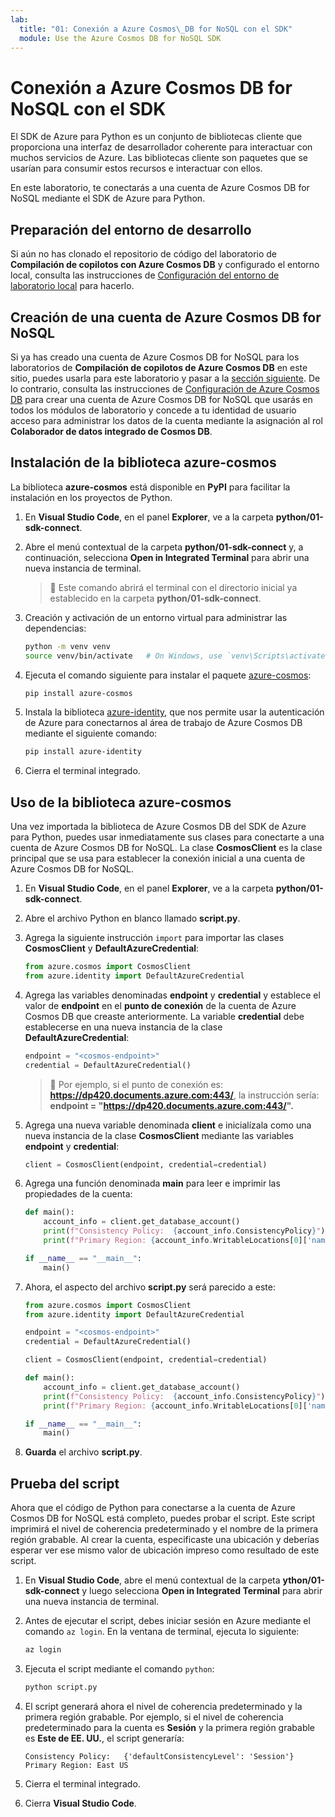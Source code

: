 ```yaml
---
lab:
  title: "01: Conexión a Azure Cosmos\_DB for NoSQL con el SDK"
  module: Use the Azure Cosmos DB for NoSQL SDK
---
```


# Conexión a Azure Cosmos DB for NoSQL con el SDK

El SDK de Azure para Python es un conjunto de bibliotecas cliente que proporciona una interfaz de desarrollador coherente para interactuar con muchos servicios de Azure. Las bibliotecas cliente son paquetes que se usarían para consumir estos recursos e interactuar con ellos.

En este laboratorio, te conectarás a una cuenta de Azure Cosmos DB for NoSQL mediante el SDK de Azure para Python.

## Preparación del entorno de desarrollo

Si aún no has clonado el repositorio de código del laboratorio de **Compilación de copilotos con Azure Cosmos DB** y configurado el entorno local, consulta las instrucciones de [Configuración del entorno de laboratorio local](00-setup-lab-environment.md) para hacerlo.

## Creación de una cuenta de Azure Cosmos DB for NoSQL

Si ya has creado una cuenta de Azure Cosmos DB for NoSQL para los laboratorios de **Compilación de copilotos de Azure Cosmos DB** en este sitio, puedes usarla para este laboratorio y pasar a la [sección siguiente](#install-the-azure-cosmos-library). De lo contrario, consulta las instrucciones de [Configuración de Azure Cosmos DB](../../common/instructions/00-setup-cosmos-db.md) para crear una cuenta de Azure Cosmos DB for NoSQL que usarás en todos los módulos de laboratorio y concede a tu identidad de usuario acceso para administrar los datos de la cuenta mediante la asignación al rol **Colaborador de datos integrado de Cosmos DB**.

## Instalación de la biblioteca azure-cosmos

La biblioteca **azure-cosmos** está disponible en **PyPI** para facilitar la instalación en los proyectos de Python.

1. En **Visual Studio Code**, en el panel **Explorer**, ve a la carpeta **python/01-sdk-connect**.

1. Abre el menú contextual de la carpeta **python/01-sdk-connect** y, a continuación, selecciona **Open in Integrated Terminal** para abrir una nueva instancia de terminal.

    > &#128221; Este comando abrirá el terminal con el directorio inicial ya establecido en la carpeta **python/01-sdk-connect**.

1. Creación y activación de un entorno virtual para administrar las dependencias:

   ```bash
   python -m venv venv
   source venv/bin/activate   # On Windows, use `venv\Scripts\activate`
   ```

1. Ejecuta el comando siguiente para instalar el paquete [azure-cosmos][pypi.org/project/azure-cosmos]:

   ```bash
   pip install azure-cosmos
   ```

1. Instala la biblioteca [azure-identity][pypi.org/project/azure-identity], que nos permite usar la autenticación de Azure para conectarnos al área de trabajo de Azure Cosmos DB mediante el siguiente comando:

   ```bash
   pip install azure-identity
   ```

1. Cierra el terminal integrado.

## Uso de la biblioteca azure-cosmos

Una vez importada la biblioteca de Azure Cosmos DB del SDK de Azure para Python, puedes usar inmediatamente sus clases para conectarte a una cuenta de Azure Cosmos DB for NoSQL. La clase **CosmosClient** es la clase principal que se usa para establecer la conexión inicial a una cuenta de Azure Cosmos DB for NoSQL.

1. En **Visual Studio Code**, en el panel **Explorer**, ve a la carpeta **python/01-sdk-connect**.

1. Abre el archivo Python en blanco llamado **script.py**.

1. Agrega la siguiente instrucción `import` para importar las clases **CosmosClient** y **DefaultAzureCredential**:

   ```python
   from azure.cosmos import CosmosClient
   from azure.identity import DefaultAzureCredential
   ```

1. Agrega las variables denominadas **endpoint** y **credential** y establece el valor de **endpoint** en el **punto de conexión** de la cuenta de Azure Cosmos DB que creaste anteriormente. La variable **credential** debe establecerse en una nueva instancia de la clase **DefaultAzureCredential**:

   ```python
   endpoint = "<cosmos-endpoint>"
   credential = DefaultAzureCredential()
   ```

    > &#128221; Por ejemplo, si el punto de conexión es: **https://dp420.documents.azure.com:443/**, la instrucción sería: **endpoint = "https://dp420.documents.azure.com:443/".**

1. Agrega una nueva variable denominada **client** e inicialízala como una nueva instancia de la clase **CosmosClient** mediante las variables **endpoint** y **credential**:

   ```python
   client = CosmosClient(endpoint, credential=credential)
   ```

1. Agrega una función denominada **main** para leer e imprimir las propiedades de la cuenta:

   ```python
   def main():
       account_info = client.get_database_account()
       print(f"Consistency Policy:  {account_info.ConsistencyPolicy}")
       print(f"Primary Region: {account_info.WritableLocations[0]['name']}")

   if __name__ == "__main__":
       main()
   ```

1. Ahora, el aspecto del archivo **script.py** será parecido a este:

   ```python
   from azure.cosmos import CosmosClient
   from azure.identity import DefaultAzureCredential

   endpoint = "<cosmos-endpoint>"
   credential = DefaultAzureCredential()

   client = CosmosClient(endpoint, credential=credential)

   def main():
       account_info = client.get_database_account()
       print(f"Consistency Policy:  {account_info.ConsistencyPolicy}")
       print(f"Primary Region: {account_info.WritableLocations[0]['name']}")

   if __name__ == "__main__":
       main()
    ```

1. **Guarda** el archivo **script.py**.

## Prueba del script

Ahora que el código de Python para conectarse a la cuenta de Azure Cosmos DB for NoSQL está completo, puedes probar el script. Este script imprimirá el nivel de coherencia predeterminado y el nombre de la primera región grabable. Al crear la cuenta, especificaste una ubicación y deberías esperar ver ese mismo valor de ubicación impreso como resultado de este script.

1. En **Visual Studio Code**, abre el menú contextual de la carpeta **ython/01-sdk-connect** y luego selecciona **Open in Integrated Terminal** para abrir una nueva instancia de terminal.

1. Antes de ejecutar el script, debes iniciar sesión en Azure mediante el comando `az login`. En la ventana de terminal, ejecuta lo siguiente:

   ```bash
   az login
   ```

1. Ejecuta el script mediante el comando `python`:

   ```bash
   python script.py
   ```

1. El script generará ahora el nivel de coherencia predeterminado y la primera región grabable. Por ejemplo, si el nivel de coherencia predeterminado para la cuenta es **Sesión** y la primera región grabable es **Este de EE. UU.**, el script generaría:

   ```text
   Consistency Policy:   {'defaultConsistencyLevel': 'Session'}
   Primary Region: East US
   ```

1. Cierra el terminal integrado.

1. Cierra **Visual Studio Code**.

[pypi.org/project/azure-cosmos]: https://pypi.org/project/azure-cosmos
[pypi.org/project/azure-identity]: https://pypi.org/project/azure-identity
